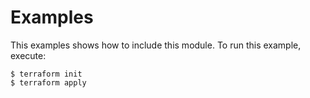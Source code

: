 # Examples

This examples shows how to include this module. To run this example, execute:

```
$ terraform init
$ terraform apply
```